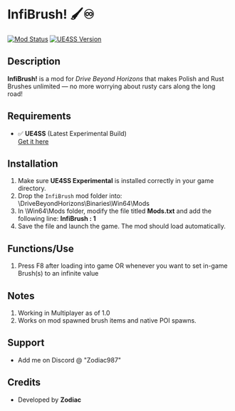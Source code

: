 # InfiBrush! 🖌️♾️

[![Mod Status](https://img.shields.io/badge/status-active-brightgreen)](https://github.com/YourUsername/InfiBrush)
[![UE4SS Version](https://img.shields.io/badge/UE4SS-experimental-blue)](https://github.com/UE4SS/UE4SS)

## Description

**InfiBrush!** is a mod for *Drive Beyond Horizons* that makes Polish and Rust Brushes unlimited — no more worrying about rusty cars along the long road!

## Requirements

- ✅ **UE4SS** (Latest Experimental Build)  
  [Get it here](https://github.com/UE4SS/UE4SS)

## Installation

1. Make sure **UE4SS Experimental** is installed correctly in your game directory.
2. Drop the `InfiBrush` mod folder into:  <YOUR Drive Beyond Horizons DIRECTORY>\DriveBeyondHorizons\Binaries\Win64\Mods
3. In \Win64\Mods folder, modify the file titled **Mods.txt** and add the following line: **InfiBrush : 1**
4. Save the file and launch the game. The mod should load automatically.

## Functions/Use
1. Press F8 after loading into game OR whenever you want to set in-game Brush(s) to an infinite value

## Notes
1. Working in Multiplayer as of 1.0
2. Works on mod spawned brush items and native POI spawns.

## Support

- Add me on Discord @ "Zodiac987"

## Credits

- Developed by **Zodiac**
